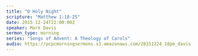 ```yaml
---
title: "O Holy Night"
scripture: "Matthew 1:18-25"
date: 2015-12-24T22:00:00Z
speaker: Mark Davis
sermon_type: morning
series: "Songs of Advent: A Theology of Carols"
audio: https://pcpcmorningsermons.s3.amazonaws.com/20151224_10pm_davis-56815cd765cb9.mp3 
---
```



